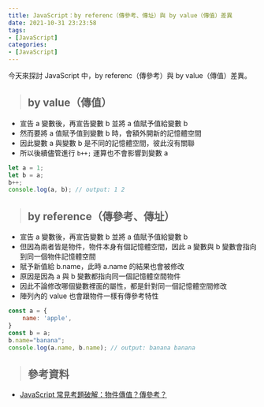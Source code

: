 ```yaml
---
title: JavaScript：by referenc（傳參考、傳址）與 by value（傳值）差異
date: 2021-10-31 23:23:58
tags:
- [JavaScript]
categories:
- [JavaScript]
---
```


今天來探討 JavaScript 中，by referenc（傳參考）與 by value（傳值）差異。

<!-- more -->

> ## by value（傳值）

* 宣告 a 變數後，再宣告變數 b 並將 a 值賦予值給變數 b
* 然而要將 a 值賦予值到變數 b 時，會額外開新的記憶體空間
* 因此變數 a 與變數 b 是不同的記憶體空間，彼此沒有關聯
* 所以後續儘管進行 `b++;` 運算也不會影響到變數 a

``` javascript
let a = 1;
let b = a;
b++;
console.log(a, b); // output: 1 2
```

> ## by reference（傳參考、傳址）

* 宣告 a 變數後，再宣告變數 b 並將 a 值賦予值給變數 b
* 但因為兩者皆是物件，物件本身有個記憶體空間，因此 a 變數與 b 變數會指向到同一個物件記憶體空間
* 賦予新值給 b.name，此時 a.name 的結果也會被修改
* 原因是因為 a 與 b 變數都指向同一個記憶體空間物件
* 因此不論修改哪個變數裡面的屬性，都是針對同一個記憶體空間修改
* 陣列內的 value 也會跟物件一樣有傳參考特性

``` javascript
const a = {
    name: 'apple',
}
const b = a;
b.name="banana";
console.log(a.name, b.name); // output: banana banana
```

> ## 參考資料

* [JavaScript 常見考題破解：物件傳值？傳參考？](https://www.youtube.com/watch?v=y1odVMpi6dU&t=2297s)